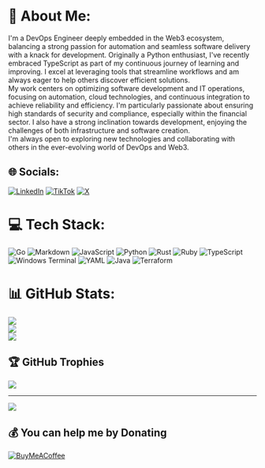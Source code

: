 # 💫 About Me:
I'm a DevOps Engineer deeply embedded in the Web3 ecosystem, balancing a strong passion for automation and seamless software delivery with a knack for development. Originally a Python enthusiast, I've recently embraced TypeScript as part of my continuous journey of learning and improving. I excel at leveraging tools that streamline workflows and am always eager to help others discover efficient solutions.<br>My work centers on optimizing software development and IT operations, focusing on automation, cloud technologies, and continuous integration to achieve reliability and efficiency. I'm particularly passionate about ensuring high standards of security and compliance, especially within the financial sector. I also have a strong inclination towards development, enjoying the challenges of both infrastructure and software creation.<br>I'm always open to exploring new technologies and collaborating with others in the ever-evolving world of DevOps and Web3.


## 🌐 Socials:
[![LinkedIn](https://img.shields.io/badge/LinkedIn-%230077B5.svg?logo=linkedin&logoColor=white)](https://linkedin.com/in/sergiupopa89) [![TikTok](https://img.shields.io/badge/TikTok-%23000000.svg?logo=TikTok&logoColor=white)](https://tiktok.com/@FkngSer) [![X](https://img.shields.io/badge/X-black.svg?logo=X&logoColor=white)](https://x.com/FkngSer) 

# 💻 Tech Stack:
![Go](https://img.shields.io/badge/go-%2300ADD8.svg?style=for-the-badge&logo=go&logoColor=white) ![Markdown](https://img.shields.io/badge/markdown-%23000000.svg?style=for-the-badge&logo=markdown&logoColor=white) ![JavaScript](https://img.shields.io/badge/javascript-%23323330.svg?style=for-the-badge&logo=javascript&logoColor=%23F7DF1E) ![Python](https://img.shields.io/badge/python-3670A0?style=for-the-badge&logo=python&logoColor=ffdd54) ![Rust](https://img.shields.io/badge/rust-%23000000.svg?style=for-the-badge&logo=rust&logoColor=white) ![Ruby](https://img.shields.io/badge/ruby-%23CC342D.svg?style=for-the-badge&logo=ruby&logoColor=white) ![TypeScript](https://img.shields.io/badge/typescript-%23007ACC.svg?style=for-the-badge&logo=typescript&logoColor=white) ![Windows Terminal](https://img.shields.io/badge/Windows%20Terminal-%234D4D4D.svg?style=for-the-badge&logo=windows-terminal&logoColor=white) ![YAML](https://img.shields.io/badge/yaml-%23ffffff.svg?style=for-the-badge&logo=yaml&logoColor=151515) ![Java](https://img.shields.io/badge/java-%23ED8B00.svg?style=for-the-badge&logo=openjdk&logoColor=white) ![Terraform](https://img.shields.io/badge/terraform-%235835CC.svg?style=for-the-badge&logo=terraform&logoColor=white)
# 📊 GitHub Stats:
![](https://github-readme-stats.vercel.app/api?username=FkngSer&theme=dark&hide_border=false&include_all_commits=false&count_private=false)<br/>
![](https://github-readme-streak-stats.herokuapp.com/?user=FkngSer&theme=dark&hide_border=false)<br/>
![](https://github-readme-stats.vercel.app/api/top-langs/?username=FkngSer&theme=dark&hide_border=false&include_all_commits=false&count_private=false&layout=compact)

## 🏆 GitHub Trophies
![](https://github-profile-trophy.vercel.app/?username=FkngSer&theme=dracula&no-frame=false&no-bg=true&margin-w=4)

---
[![](https://visitcount.itsvg.in/api?id=FkngSer&icon=0&color=0)](https://visitcount.itsvg.in)

  ## 💰 You can help me by Donating
  [![BuyMeACoffee](https://img.shields.io/badge/Buy%20Me%20a%20Coffee-ffdd00?style=for-the-badge&logo=buy-me-a-coffee&logoColor=black)](https://buymeacoffee.com/buymeacoffee.com/FkngSer) 

  
<!-- Proudly created with GPRM ( https://gprm.itsvg.in ) -->
<!---
spelrond/spelrond is a ✨ special ✨ repository because its `README.md` (this file) appears on your GitHub profile.
You can click the Preview link to take a look at your changes.
--->
